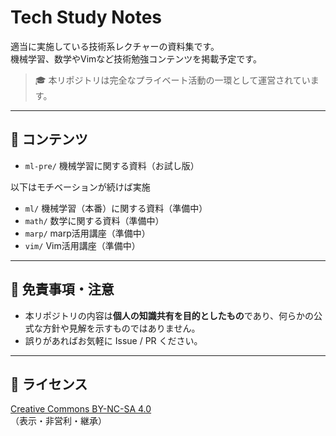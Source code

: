 # Tech Study Notes

適当に実施している技術系レクチャーの資料集です。  
機械学習、数学やVimなど技術勉強コンテンツを掲載予定です。

> 🎓 本リポジトリは完全なプライベート活動の一環として運営されています。

---

## 📂 コンテンツ

- `ml-pre/` 機械学習に関する資料（お試し版）

以下はモチベーションが続けば実施

- `ml/` 機械学習（本番）に関する資料（準備中）
- `math/` 数学に関する資料（準備中）
- `marp/` marp活用講座（準備中）
- `vim/` Vim活用講座（準備中）

---

## 📌 免責事項・注意

- 本リポジトリの内容は**個人の知識共有を目的としたもの**であり、何らかの公式な方針や見解を示すものではありません。
- 誤りがあればお気軽に Issue / PR ください。

---

## 📄 ライセンス

[Creative Commons BY-NC-SA 4.0](https://creativecommons.org/licenses/by-nc-sa/4.0/deed.ja)  
（表示・非営利・継承）



